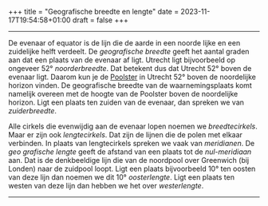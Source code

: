 +++
title = "Geografische breedte en lengte"
date = 2023-11-17T19:54:58+01:00
draft = false
+++

---
De evenaar of equator is de lijn die de aarde in een noorde lijke en een
zuidelijke helft verdeelt. De *geografische breedte* geeft het aantal
graden aan dat een plaats van de evenaar af ligt. Utrecht ligt
bijvoorbeeld op ongeveer 52° *noorderbreedte*. Dat betekent dus dat
Utrecht 52° boven de evenaar ligt. Daarom kun je de
[Poolster](/encyclopedie/umi) in Utrecht 52° boven de noordelijke horizon
vinden. De geografische breedte van de waarnemingsplaats komt namelijk
overeen met de hoogte van de Poolster boven de noordelijke horizon. Ligt
een plaats ten zuiden van de evenaar, dan spreken we van
*zuiderbreedte*. 	

Alle cirkels die evenwijdig aan de evenaar lopen noemen we
*breedtecirkels*. Maar er zijn ook *lengtecirkels*. Dat zijn de lijnen
die de polen met elkaar verbinden. In plaats van lengtecirkels spreken
we vaak van *meridianen*. De *geo grafische lengte* geeft de afstand van
een plaats tot de *nul-meridiaan* aan. Dat is de denkbeeldige lijn die
van de noordpool over Greenwich (bij Londen) naar de zuidpool loopt.
Ligt een plaats bijvoorbeeld 10° ten oosten van deze lijn dan noemen we
dit 10° *oosterlengte*. Ligt een plaats ten westen van deze lijn dan
hebben we het over *westerlengte*.

---
